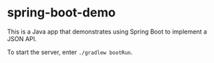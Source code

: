 # spring-boot-demo

This is a Java app that demonstrates using Spring Boot to implement a JSON API.

To start the server, enter `./gradlew bootRun`.